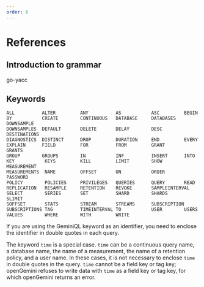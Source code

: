 ```yaml
---
order: 6
---
```


# References


## Introduction to grammar

go-yacc

## Keywords

```
ALL          ALTER         ANY          AS           ASC         BEGIN
BY           CREATE        CONTINUOUS   DATABASE     DATABASES   DOWNSAMPLE
DOWNSAMPLES  DEFAULT       DELETE       DELAY        DESC        DESTINATIONS
DIAGNOSTICS  DISTINCT      DROP         DURATION     END         EVERY
EXPLAIN      FIELD         FOR          FROM         GRANT       GRANTS
GROUP        GROUPS        IN           INF          INSERT      INTO
KEY           KEYS         KILL         LIMIT        SHOW        MEASUREMENT
MEASUREMENTS  NAME         OFFSET       ON           ORDER       PASSWORD
POLICY        POLICIES     PRIVILEGES   QUERIES      QUERY       READ
REPLICATION   RESAMPLE     RETENTION    REVOKE       SAMPLEINTERVAL
SELECT        SERIES       SET          SHARD        SHARDS      SLIMIT
SOFFSET       STATS        STREAM       STREAMS      SUBSCRIPTION
SUBSCRIPTIONS TAG          TIMEINTERVAL TO           USER        USERS
VALUES        WHERE        WITH         WRITE
```


If you are using the GeminiQL keyword as an identifier, you need to enclose the identifier in double quotes in each query.

The keyword `time` is a special case. `time` can be a continuous query name, a database name, the name of a measurement, the name of a retention policy, and a user name. In these cases, it is not necessary to enclose `time` in double quotes in the query.
`time` cannot be a field key or tag key; openGemini refuses to write data with `time` as a field key or tag key, for which openGemini returns an error.
